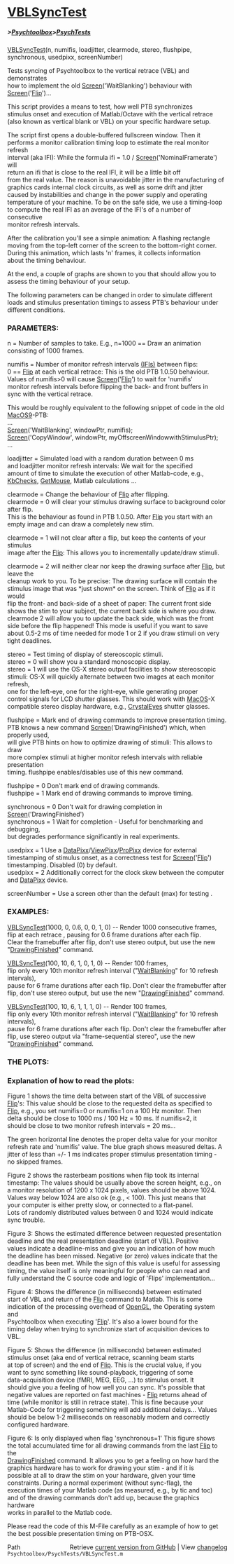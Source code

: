 # [VBLSyncTest](VBLSyncTest)
##### >[Psychtoolbox](Psychtoolbox)>[PsychTests](PsychTests)

[VBLSyncTest](VBLSyncTest)(n, numifis, loadjitter, clearmode, stereo, flushpipe, synchronous, usedpixx, screenNumber)  
  
Tests syncing of Psychtoolbox to the vertical retrace (VBL) and demonstrates  
how to implement the old [Screen](Screen)('WaitBlanking') behaviour with  
[Screen](Screen)('[Flip](Flip)')...  
  
This script provides a means to test, how well PTB synchronizes  
stimulus onset and execution of Matlab/Octave with the vertical retrace  
(also known as vertical blank or VBL) on your specific hardware setup.  
  
The script first opens a double-buffered fullscreen window. Then it  
performs a monitor calibration timing loop to estimate the real monitor refresh  
interval (aka IFI): While the formula ifi = 1.0 / [Screen](Screen)('NominalFramerate') will  
return an ifi that is close to the real IFI, it will be a little bit off  
from the real value. The reason is unavoidable jitter in the manufacturing of  
graphics cards internal clock circuits, as well as some drift and jitter  
caused by instabilities and change in the power supply and operating  
temperature of your machine. To be on the safe side, we use a timing-loop  
to compute the real IFI as an average of the IFI's of a number of consecutive  
monitor refresh intervals.  
  
After the calibration you'll see a simple animation: A flashing rectangle  
moving from the top-left corner of the screen to the bottom-right corner.  
During this animation, which lasts 'n' frames, it collects information  
about the timing behaviour.  
  
At the end, a couple of graphs are shown to you that should allow you to  
assess the timing behaviour of your setup.  
  
The following parameters can be changed in order to simulate different  
loads and stimulus presentation timings to assess PTB's behaviour under  
different conditions.  
  
  
### PARAMETERS:  
  
n = Number of samples to take. E.g., n=1000 == Draw an animation  
consisting of 1000 frames.  
  
  
  
numifis = Number of monitor refresh intervals [(IFIs)]((IFIs)) between flips:  
0 == [Flip](Flip) at each vertical retrace: This is the old PTB 1.0.50 behaviour.  
Values of numifis\>0 will cause [Screen](Screen)('[Flip](Flip)') to wait for 'numifis'  
monitor refresh intervals before flipping the back- and front buffers in  
sync with the vertical retrace.  
  
This would be roughly equivalent to the following snippet of code in the old  
[MacOS9](MacOS9)-PTB:  
...  
[Screen](Screen)('WaitBlanking', windowPtr, numifis);  
[Screen](Screen)('CopyWindow', windowPtr, myOffscreenWindowwithStimulusPtr);  
...  
  
  
  
loadjitter = Simulated load with a random duration between 0 ms  
and loadjitter monitor refresh intervals: We wait for the specified  
amount of time to simulate the execution of other Matlab-code, e.g.,  
[KbChecks](KbChecks), [GetMouse](GetMouse), Matlab calculations ...  
  
  
  
clearmode = Change the behaviour of [Flip](Flip) after flipping.  
clearmode = 0 will clear your stimulus drawing surface to background color after flip.  
This is the behaviour as found in PTB 1.0.50. After [Flip](Flip) you start with an  
empty image and can draw a completely new stim.  
  
clearmode = 1 will not clear after a flip, but keep the contents of your stimulus  
image after the [Flip](Flip): This allows you to incrementally update/draw stimuli.  
  
clearmode = 2 will neither clear nor keep the drawing surface after [Flip](Flip), but leave the  
cleanup work to you. To be precise: The drawing surface will contain the  
stimulus image that was \*just shown\* on the screen. Think of [Flip](Flip) as if it would  
flip the front- and back-side of a sheet of paper: The current front side  
shows the stim to your subject, the current back side is where you draw.  
clearmode 2 will allow you to update the back side, which was the front  
side before the flip happened! This mode is useful if you want to save  
about 0.5-2 ms of time needed for mode 1 or 2 if you draw stimuli on very  
tight deadlines.   
  
  
stereo = Test timing of display of stereoscopic stimuli.  
stereo = 0 will show you a standard monoscopic display.  
stereo = 1 will use the OS-X stereo output facilities to show stereoscopic  
stimuli: OS-X will quickly alternate between two images at each monitor refresh,  
one for the left-eye, one for the right-eye, while generating proper  
control signals for LCD shutter glasses. This should work with [MacOS](MacOS)-X  
compatible stereo display hardware, e.g., [CrystalEyes](CrystalEyes) shutter glasses.  
  
  
flushpipe = Mark end of drawing commands to improve presentation timing.  
PTB knows a new command [Screen](Screen)('DrawingFinished') which, when properly used,  
will give PTB hints on how to optimize drawing of stimuli: This allows to draw  
more complex stimuli at higher monitor refesh intervals with reliable presentation  
timing. flushpipe enables/disables use of this new command.  
  
flushpipe = 0 Don't mark end of drawing commands.  
flushpipe = 1 Mark end of drawing commands to improve timing.  
  
  
synchronous = 0 Don't wait for drawing completion in [Screen](Screen)('DrawingFinished')  
synchronous = 1 Wait for completion - Useful for benchmarking and debugging,  
but degrades performance significantly in real experiments.  
  
  
usedpixx = 1 Use a [DataPixx](DataPixx)/[ViewPixx](ViewPixx)/[ProPixx](ProPixx) device for external  
timestamping of stimulus onset, as a correctness test for [Screen](Screen)('[Flip](Flip)')  
timestamping. Disabled (0) by default.  
usedpixx = 2 Additionally correct for the clock skew between the computer  
and [DataPixx](DataPixx) device.  
  
  
screenNumber =  Use a screen other than the default (max) for testing .  
  
  
### EXAMPLES:  
  
[VBLSyncTest](VBLSyncTest)(1000, 0, 0.6, 0, 0, 1, 0) -- Render 1000 consecutive frames,  
flip at each retrace , pausing for 0.6 frame durations after each flip.  
Clear the framebuffer after flip, don't use stereo output, but use the new  
"[DrawingFinished](DrawingFinished)" command.  
  
[VBLSyncTest](VBLSyncTest)(100, 10, 6, 1, 0, 1, 0) -- Render 100 frames,  
flip only every 10th monitor refresh interval ("[WaitBlanking](WaitBlanking)" for 10 refresh intervals),  
pause for 6 frame durations after each flip. Don't clear the framebuffer after  
flip, don't use stereo output, but use the new "[DrawingFinished](DrawingFinished)" command.  
  
[VBLSyncTest](VBLSyncTest)(100, 10, 6, 1, 1, 1, 0) -- Render 100 frames,  
flip only every 10th monitor refresh interval ("[WaitBlanking](WaitBlanking)" for 10 refresh intervals),  
pause for 6 frame durations after each flip. Don't clear the framebuffer after  
flip, use stereo output via "frame-sequential stereo", use the new "[DrawingFinished](DrawingFinished)" command.  
  
  
  
### THE PLOTS:  
  
### Explanation of how to read the plots:  
  
Figure 1 shows the time delta between start of the VBL of successive  
[Flip](Flip)'s: This value should be close to the requested delta as specified to  
[Flip](Flip), e.g., you set numifis=0 or numifis=1 on a 100 Hz monitor. Then  
delta should be close to 1000 ms / 100 Hz = 10 ms. If numifis=2, it  
should be close to two monitor refresh intervals = 20 ms...  
  
The green horizontal line denotes the proper delta value for your monitor  
refresh rate and 'numifis' value. The blue graph shows measured deltas. A  
jitter of less than +/- 1 ms indicates proper stimulus presentation timing -  
no skipped frames.  
  
  
Figure 2 shows the rasterbeam positions when flip took its internal  
timestamp: The values should be usually above the screen height, e.g., on  
a monitor resolution of 1200 x 1024 pixels, values should be above 1024.  
Values way below 1024 are also ok (e.g., < 100). This just means that  
your computer is either pretty slow, or connected to a flat-panel.  
Lots of randomly distributed values between 0 and 1024 would indicate sync trouble.  
  
  
Figure 3: Shows the estimated difference between requested presentation  
deadline and the real presentation deadline (start of VBL). Positive  
values indicate a deadline-miss and give you an indication of how much  
the deadline has been missed. Negative (or zero) values indicate that the  
deadline has been met. While the sign of this value is useful for assessing  
timing, the value itself is only meaningful for people who can read and  
fully understand the C source code and logic of 'Flips' implementation...  
  
Figure 4: Shows the difference (in milliseconds) between estimated  
start of VBL and return of the [Flip](Flip) command to Matlab. This is some  
indication of the processing overhead of [OpenGL](OpenGL), the Operating system and  
Psychtoolbox when executing '[Flip](Flip)'. It's also a lower bound for the  
timing delay when trying to synchronize start of acquisition devices to  
VBL.  
  
Figure 5: Shows the difference (in milliseconds) between estimated  
stimulus onset (aka end of vertical retrace, scanning beam starts  
at top of screen) and the end of [Flip](Flip). This is the crucial value, if you  
want to sync something like sound-playback, triggering of some  
data-acquisition device (fMRI, MEG, EEG, ...) to stimulus onset. It  
should give you a feeling of how well you can sync. It's possible that  
negative values are reported on fast machines - [Flip](Flip) returns ahead of  
time (while monitor is still in retrace state). This is fine because your  
Matlab-Code for triggering something will add additional delays... Values  
should be below 1-2 milliseconds on reasonably modern and correctly  
configured hardware.  
  
Figure 6: Is only displayed when flag 'synchronous=1' This figure shows  
the total accumulated time for all drawing commands from the last [Flip](Flip) to the  
[DrawingFinished](DrawingFinished) command. It allows you to get a feeling on how hard the  
graphics hardware has to work for drawing your stim - and if it is  
possible at all to draw the stim on your hardware, given your time  
constraints. During a normal experiment (without sync-flag), the  
execution times of your Matlab code (as measured, e.g., by tic and toc)  
and of the drawing commands don't add up, because the graphics hardware  
works in parallel to the Matlab code.  
  
  
Please read the code of this M-File carefully as an example of how to get  
the best possible presentation timing on PTB-OSX.  
  




<div class="code_header" style="text-align:right;">
  <span style="float:left;">Path&nbsp;&nbsp;</span> <span class="counter">Retrieve <a href=
  "https://raw.github.com/Psychtoolbox-3/Psychtoolbox-3/beta/Psychtoolbox/PsychTests/VBLSyncTest.m">current version from GitHub</a> | View <a href=
  "https://github.com/Psychtoolbox-3/Psychtoolbox-3/commits/beta/Psychtoolbox/PsychTests/VBLSyncTest.m">changelog</a></span>
</div>
<div class="code">
  <code>Psychtoolbox/PsychTests/VBLSyncTest.m</code>
</div>

